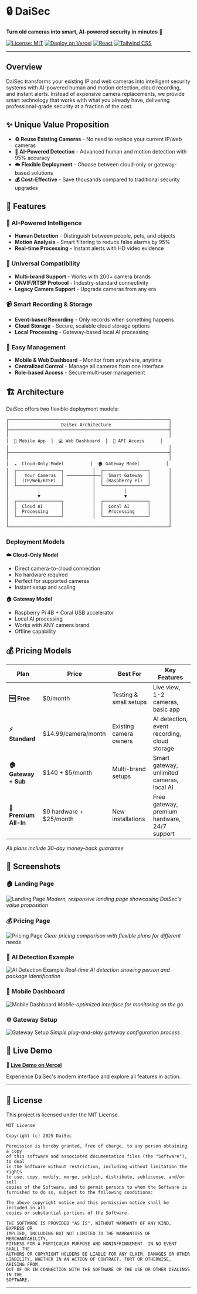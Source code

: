 # 🔒 DaiSec

**Turn old cameras into smart, AI-powered security in minutes** 🚀

[![License: MIT](https://img.shields.io/badge/License-MIT-yellow.svg)](https://opensource.org/licenses/MIT)
[![Deploy on Vercel](https://img.shields.io/badge/deploy%20on-vercel-black.svg)](https://vercel.com/new/clone?repository-url=https://github.com/berkaynez/daisec-web-project)
[![React](https://img.shields.io/badge/React-18+-blue.svg)](https://reactjs.org/)
[![Tailwind CSS](https://img.shields.io/badge/Tailwind-3+-38B2AC.svg)](https://tailwindcss.com/)

---

## Overview

DaiSec transforms your existing IP and web cameras into intelligent security systems with AI-powered human and motion detection, cloud recording, and instant alerts. Instead of expensive camera replacements, we provide smart technology that works with what you already have, delivering professional-grade security at a fraction of the cost.

## ✨ Unique Value Proposition

- **♻️ Reuse Existing Cameras** - No need to replace your current IP/web cameras
- **🤖 AI-Powered Detection** - Advanced human and motion detection with 95% accuracy
- **☁️ Flexible Deployment** - Choose between cloud-only or gateway-based solutions
- **💰 Cost-Effective** - Save thousands compared to traditional security upgrades

## 🚀 Features

### 🧠 AI-Powered Intelligence
- **Human Detection** - Distinguish between people, pets, and objects
- **Motion Analysis** - Smart filtering to reduce false alarms by 95%
- **Real-time Processing** - Instant alerts with HD video evidence

### 🔗 Universal Compatibility
- **Multi-brand Support** - Works with 200+ camera brands
- **ONVIF/RTSP Protocol** - Industry-standard connectivity
- **Legacy Camera Support** - Upgrade cameras from any era

### 📹 Smart Recording & Storage
- **Event-based Recording** - Only records when something happens
- **Cloud Storage** - Secure, scalable cloud storage options
- **Local Processing** - Gateway-based local AI processing

### 🎯 Easy Management
- **Mobile & Web Dashboard** - Monitor from anywhere, anytime
- **Centralized Control** - Manage all cameras from one interface
- **Role-based Access** - Secure multi-user management

## 🏗️ Architecture

DaiSec offers two flexible deployment models:

```
┌─────────────────────────────────────────────────────────────┐
│                    DaiSec Architecture                      │
├─────────────────────────────────────────────────────────────┤
│                                                             │
│  📱 Mobile App  │  💻 Web Dashboard  │  🔗 API Access      │
│                                                             │
├─────────────────────────────────────────────────────────────┤
│                                                             │
│  ☁️  Cloud-Only Model          │  🏠 Gateway Model          │
│  ┌─────────────────┐           │  ┌─────────────────┐       │
│  │   Your Cameras  │ ──────────┼─→│  Smart Gateway  │       │
│  │  (IP/Web/RTSP)  │           │  │ (Raspberry Pi)  │       │
│  └─────────────────┘           │  └─────────────────┘       │
│           │                    │           │                │
│           ▼                    │           ▼                │
│  ┌─────────────────┐           │  ┌─────────────────┐       │
│  │  Cloud AI       │           │  │  Local AI       │       │
│  │  Processing     │           │  │  Processing     │       │
│  └─────────────────┘           │  └─────────────────┘       │
│                                                             │
└─────────────────────────────────────────────────────────────┘
```

### Deployment Models

**☁️ Cloud-Only Model**
- Direct camera-to-cloud connection
- No hardware required
- Perfect for supported cameras
- Instant setup and scaling

**🏠 Gateway Model**
- Raspberry Pi 4B + Coral USB accelerator
- Local AI processing
- Works with ANY camera brand
- Offline capability

## 💰 Pricing Models

| Plan | Price | Best For | Key Features |
|------|-------|----------|--------------|
| **🆓 Free** | $0/month | Testing & small setups | Live view, 1-2 cameras, basic app |
| **⚡ Standard** | $14.99/camera/month | Existing camera owners | AI detection, event recording, cloud storage |
| **🏠 Gateway + Sub** | $140 + $5/month | Multi-brand setups | Smart gateway, unlimited cameras, local AI |
| **👑 Premium All-In** | $0 hardware + $25/month | New installations | Free gateway, premium hardware, 24/7 support |

*All plans include 30-day money-back guarantee*

## 📸 Screenshots

### 🏠 Landing Page
![Landing Page](docs/screenshots/landing.jpg)
*Modern, responsive landing page showcasing DaiSec's value proposition*

### 💰 Pricing Page
![Pricing Page](docs/screenshots/pricing.jpg)
*Clear pricing comparison with flexible plans for different needs*

### 🤖 AI Detection Example
![AI Detection Example](docs/screenshots/detection.jpg)
*Real-time AI detection showing person and package identification*

### 📱 Mobile Dashboard
![Mobile Dashboard](docs/screenshots/mobile.jpg)
*Mobile-optimized interface for monitoring on the go*

### ⚙️ Gateway Setup
![Gateway Setup](docs/screenshots/gateway.jpg)
*Simple plug-and-play gateway configuration process*

## 🔗 Live Demo

**🔗 [Live Demo on Vercel](https://daisectest.vercel.app)**

Experience DaiSec's modern interface and explore all features in action.

---

## 📄 License

This project is licensed under the MIT License.

```
MIT License

Copyright (c) 2025 DaiSec

Permission is hereby granted, free of charge, to any person obtaining a copy
of this software and associated documentation files (the "Software"), to deal
in the Software without restriction, including without limitation the rights
to use, copy, modify, merge, publish, distribute, sublicense, and/or sell
copies of the Software, and to permit persons to whom the Software is
furnished to do so, subject to the following conditions:

The above copyright notice and this permission notice shall be included in all
copies or substantial portions of the Software.

THE SOFTWARE IS PROVIDED "AS IS", WITHOUT WARRANTY OF ANY KIND, EXPRESS OR
IMPLIED, INCLUDING BUT NOT LIMITED TO THE WARRANTIES OF MERCHANTABILITY,
FITNESS FOR A PARTICULAR PURPOSE AND NONINFRINGEMENT. IN NO EVENT SHALL THE
AUTHORS OR COPYRIGHT HOLDERS BE LIABLE FOR ANY CLAIM, DAMAGES OR OTHER
LIABILITY, WHETHER IN AN ACTION OF CONTRACT, TORT OR OTHERWISE, ARISING FROM,
OUT OF OR IN CONNECTION WITH THE SOFTWARE OR THE USE OR OTHER DEALINGS IN THE
SOFTWARE.
```

---